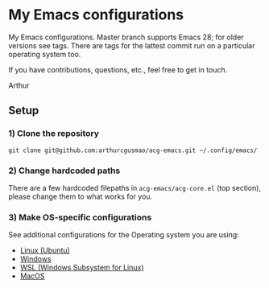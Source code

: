 # My Emacs configurations

My Emacs configurations. Master branch supports Emacs 28; for older versions
see tags. There are tags for the lattest commit run on a particular operating
system too.

If you have contributions, questions, etc., feel free to get in touch.

Arthur


## Setup

### 1) Clone the repository

```console
git clone git@github.com:arthurcgusmao/acg-emacs.git ~/.config/emacs/
```

### 2) Change hardcoded paths

There are a few hardcoded filepaths in `acg-emacs/acg-core.el` (top section),
please change them to what works for you.

### 3) Make OS-specific configurations

See additional configurations for the Operating system you are using:

- [Linux (Ubuntu)](./acg-emacs/others/linux/)
- [Windows](./acg-emacs/others/windows/)
- [WSL (Windows Subsystem for Linux)](./acg-emacs/others/wsl/)
- [MacOS](./acg-emacs/others/macos/)
